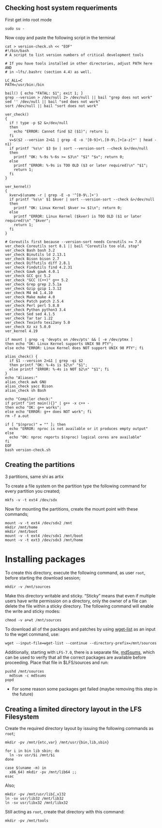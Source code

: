 ## Checking host system requeriments

First get into root mode

    sudo su -

Now copy and paste the following script in the terminal

    cat > version-check.sh << "EOF"
    #!/bin/bash
    # A script to list version numbers of critical development tools
    
    # If you have tools installed in other directories, adjust PATH here AND
    # in ~lfs/.bashrc (section 4.4) as well.
    
    LC_ALL=C
    PATH=/usr/bin:/bin
    
    bail() { echo "FATAL: $1"; exit 1; }
    grep --version > /dev/null 2> /dev/null || bail "grep does not work"
    sed '' /dev/null || bail "sed does not work"
    sort /dev/null || bail "sort does not work"
    
    ver_check()
    {
      if ! type -p $2 &>/dev/null
      then
        echo "ERROR: Cannot find $2 ($1)"; return 1;
      fi
      v=$($2 --version 2>&1 | grep -E -o '[0-9]+\.[0-9\.]+[a-z]*' | head -n1)
      if printf '%s\n' $3 $v | sort --version-sort --check &>/dev/null
      then
        printf "OK: %-9s %-6s >= $3\n" "$1" "$v"; return 0;
      else
        printf "ERROR: %-9s is TOO OLD ($3 or later required)\n" "$1";
        return 1;
      fi
    }
    
    ver_kernel()
    {
      kver=$(uname -r | grep -E -o '^[0-9\.]+')
      if printf '%s\n' $1 $kver | sort --version-sort --check &>/dev/null
      then
        printf "OK: Linux Kernel $kver >= $1\n"; return 0;
      else
        printf "ERROR: Linux Kernel ($kver) is TOO OLD ($1 or later required)\n" "$kver";
        return 1;
      fi
    }
    
    # Coreutils first because --version-sort needs Coreutils >= 7.0
    ver_check Coreutils sort 8.1 || bail "Coreutils too old, stop"
    ver_check Bash bash 3.2
    ver_check Binutils ld 2.13.1
    ver_check Bison bison 2.7
    ver_check Diffutils diff 2.8.1
    ver_check Findutils find 4.2.31
    ver_check Gawk gawk 4.0.1
    ver_check GCC gcc 5.2
    ver_check "GCC (C++)" g++ 5.2
    ver_check Grep grep 2.5.1a
    ver_check Gzip gzip 1.3.12
    ver_check M4 m4 1.4.10
    ver_check Make make 4.0
    ver_check Patch patch 2.5.4
    ver_check Perl perl 5.8.8
    ver_check Python python3 3.4
    ver_check Sed sed 4.1.5
    ver_check Tar tar 1.22
    ver_check Texinfo texi2any 5.0
    ver_check Xz xz 5.0.0
    ver_kernel 4.19
    
    if mount | grep -q 'devpts on /dev/pts' && [ -e /dev/ptmx ]
    then echo "OK: Linux Kernel supports UNIX 98 PTY";
    else echo "ERROR: Linux Kernel does NOT support UNIX 98 PTY"; fi
    
    alias_check() {
      if $1 --version 2>&1 | grep -qi $2
      then printf "OK: %-4s is $2\n" "$1";
      else printf "ERROR: %-4s is NOT $2\n" "$1"; fi
    }
    echo "Aliases:"
    alias_check awk GNU
    alias_check yacc Bison
    alias_check sh Bash
    
    echo "Compiler check:"
    if printf "int main(){}" | g++ -x c++ -
    then echo "OK: g++ works";
    else echo "ERROR: g++ does NOT work"; fi
    rm -f a.out
    
    if [ "$(nproc)" = "" ]; then
      echo "ERROR: nproc is not available or it produces empty output"
    else
      echo "OK: nproc reports $(nproc) logical cores are available"
    fi
    EOF
    bash version-check.sh

## Creating the partitions

3 partitions, same shi as artix

To create a file system on the partition type the following command for every partition you created;

    mkfs -v -t ext4 /dev/sdx

Now for mounting the partitions, create the mount point with these commands;

    mount -v -t ext4 /dev/sdx2 /mnt
    mkdir /mnt/home
    mkdir /mnt/boot
    mount -v -t ext4 /dev/sdx1 /mnt/boot
    mount -v -t ext3 /dev/sdx3 /mnt/home

# Installing packages

To create this directory, execute the following command, as user `root`, before starting the download session;

    mkdir -v /mnt/sources
Make this directory writable and sticky. “Sticky” means that even if multiple users have write permission on a directory, only the owner of a file can delete the file within a sticky directory. The following command will enable the write and sticky modes:

    chmod -v a+wt /mnt/sources

To download all of the packages and patches by using [wget-list](https://www.linuxfromscratch.org/lfs/view/development/wget-list) as an input to the wget command, use: 

    wget --input-file=wget-list --continue --directory-prefix=/mnt/sources

Additionally, starting with `LFS-7.0`, there is a separate file, [md5sums](http://www.linuxfromscratch.org/lfs/view/stable/md5sums), which can be used to verify that all the correct packages are available before proceeding. Place that file in $LFS/sources and run:

    pushd /mnt/sources
      md5sum -c md5sums
    popd

- For some reason some packages get failed (maybe removing this step in the future)

## Creating a limited directory layout in the LFS Filesystem

Create the required directory layout by issuing the following commands as `root`;

    mkdir -pv /mnt/{etc,var} /mnt/usr/{bin,lib,sbin}

    for i in bin lib sbin; do
      ln -sv usr/$i /mnt/$i
    done

    case $(uname -m) in
      x86_64) mkdir -pv /mnt/lib64 ;;
    esac

Also;

    mkdir -pv /mnt/usr/lib{,x}32
    ln -sv usr/lib32 /mnt/lib32
    ln -sv usr/libx32 /mnt/libx32

Still acting as `root`, create that directory with this command:

    mkdir -pv /mnt/tools
